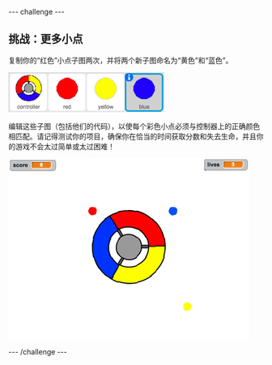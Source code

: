 --- challenge ---
## 挑战：更多小点
复制你的“红色”小点子图两次，并将两个新子图命名为“黄色”和“蓝色”。

![screenshot](images/dots-more-dots.png)

编辑这些子图（包括他们的代码），以使每个彩色小点必须与控制器上的正确颜色相匹配。请记得测试你的项目，确保你在恰当的时间获取分数和失去生命，并且你的游戏不会太过简单或太过困难！

![screenshot](images/dots-all-test.png)




--- /challenge ---